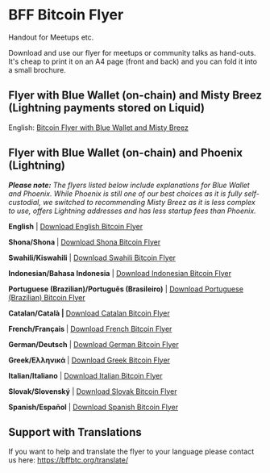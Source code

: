 # BFF Bitcoin Flyer
Handout for Meetups etc.

Download and use our flyer for meetups or community talks as hand-outs. It's cheap to print it on an A4 page (front and back) and you can fold it into a small brochure.

## Flyer with Blue Wallet (on-chain) and Misty Breez (Lightning payments stored on Liquid)
English: <a href="https://github.com/BFF-org/bitcoin-flyer/blob/main/EN-Bitcoin-flyer-BW-Misty.pdf">
Bitcoin Flyer with Blue Wallet and Misty Breez</a>


## Flyer with Blue Wallet (on-chain) and Phoenix (Lightning)
<p><em><strong>Please note:</strong> The flyers listed below include explanations for Blue Wallet and Phoenix. While Phoenix is still one of our best choices as it is fully self-custodial, we switched to recommending Misty Breez as it is less complex to use, offers Lightning addresses and has less startup fees than Phoenix.</em></p>
<p><strong>English</strong> | <a href="https://bffbtc.org/wp-content/uploads/2023/03/EN-Bitcoin-flyer-BW-Phoenix.pdf" target="_blank" rel="noopener">Download English Bitcoin Flyer</a></p>
<p><b>Shona/Shona </b>| <a href="https://bffbtc.org/wp-content/uploads/2023/05/SHO-Bitcoin-flyer-BW-Phoenix.pdf.pdf">Download Shona</a><a href="https://bffbtc.org/wp-content/uploads/2023/05/SHO-Bitcoin-flyer-BW-Phoenix.pdf.pdf"> Bitcoin Flyer</a></p>
<p><strong>Swahili/Kiswahili</strong> | <a href="https://bffbtc.org/wp-content/uploads/2023/04/SWA-Bitcoin-flyer-BW-Phoenix.pdf.pdf" target="_blank" rel="noopener">Download Swahili Bitcoin Flyer</a></p>
<p><strong>Indonesian/Bahasa Indonesia</strong> | <a href="https://bffbtc.org/wp-content/uploads/2023/12/INDONESIA-Bitcoin-flyer-BW-Phoenix.pdf">Download Indonesian Bitcoin Flyer</a></p>
<p><strong>Portuguese (Brazilian)/Português (Brasileiro)</strong> | <a href="https://bffbtc.org/wp-content/uploads/2023/04/PRT-Bitcoin-flyer-BW-Phoenix.pdf-2.pdf" target="_blank" rel="noopener">Download Portuguese (Brazilian) Bitcoin Flyer</a></p>
<p><strong>Catalan/Català |</strong> <a href="https://bffbtc.org/wp-content/uploads/2023/04/CAT-Bitcoin-flyer-BW-Phoenix.pdf.pdf" target="_blank" rel="noopener">Download</a><a href="https://bffbtc.org/wp-content/uploads/2023/04/CAT-Bitcoin-flyer-BW-Phoenix.pdf.pdf" target="_blank" rel="noopener"> Catalan</a><a href="https://bffbtc.org/wp-content/uploads/2023/04/CAT-Bitcoin-flyer-BW-Phoenix.pdf.pdf" target="_blank" rel="noopener"> Bitcoin Flyer</a></p>
<p><strong>French/Français </strong>| <a href="https://bffbtc.org/wp-content/uploads/2023/03/FR-Bitcoin-flyer-BW-Phoenix.pdf.pdf" target="_blank" rel="noopener">Download French Bitcoin Flyer</a></p>
<p><strong>German/Deutsch</strong> | <a href="https://bffbtc.org/wp-content/uploads/2023/03/GER-Bitcoin-flyer-BW-Phoenix.pdf.pdf" target="_blank" rel="noopener">Download German Bitcoin Flyer</a></p>
<p><strong>Greek/Ελληνικά </strong>| <a href="https://bffbtc.org/wp-content/uploads/2023/05/Copy-of-GR-Bitcoin-flyer-BW-Phoenix.pdf.pdf" target="_blank" rel="noopener">Download Greek</a><a href="https://bffbtc.org/wp-content/uploads/2023/05/Copy-of-GR-Bitcoin-flyer-BW-Phoenix.pdf.pdf" target="_blank" rel="noopener"> Bitcoin Flyer</a></p>
<p><strong>Italian/Italiano</strong> | <a href="https://bffbtc.org/wp-content/uploads/2023/04/IT-Bitcoin-flyer-BW-Phoenix.pdf.pdf" target="_blank" rel="noopener">Download Italian Bitcoin Flyer</a></p>
<p><strong>Slovak/Slovenský</strong> | <a href="https://bffbtc.org/wp-content/uploads/2023/03/SLO-Bitcoin-flyer-BW-Phoenix.pdf.pdf" target="_blank" rel="noopener">Download Slovak Bitcoin Flyer</a></p>
<p><strong>Spanish/Español</strong> | <a href="https://bffbtc.org/wp-content/uploads/2023/05/SPA-Bitcoin-flyer-BW-Phoenix.pdf.pdf" target="_blank" rel="noopener">Download Spanish Bitcoin Flyer</a></p>










## Support with Translations
If you want to help and translate the flyer to your language please contact us here: <a href="https://bffbtc.org/translate/">https://bffbtc.org/translate/</a>
